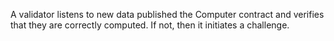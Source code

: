A validator listens to new data published the Computer contract and verifies that they are correctly computed. If not, then it initiates a challenge. 


